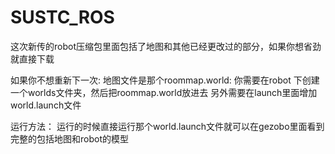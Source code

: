 # SUSTC_ROS
这次新传的robot压缩包里面包括了地图和其他已经更改过的部分，如果你想省劲就直接下载

如果你不想重新下一次:
地图文件是那个roommap.world:
   你需要在robot 下创建一个worlds文件夹，然后把roommap.world放进去
   另外需要在launch里面增加world.launch文件
 
 运行方法：  运行的时候直接运行那个world.launch文件就可以在gezobo里面看到完整的包括地图和robot的模型
